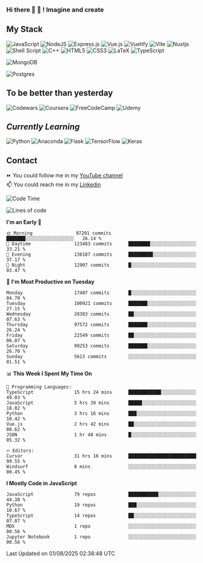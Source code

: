 ### Hi there 👋 🤖 ! Imagine and create

## My Stack
![JavaScript](https://img.shields.io/badge/javascript-%23323330.svg?style=for-the-badge&logo=javascript&logoColor=%23F7DF1E) ![NodeJS](https://img.shields.io/badge/node.js-6DA55F?style=for-the-badge&logo=node.js&logoColor=white) <img alt="Express.js" src="https://img.shields.io/badge/express.js%20-%23404d59.svg?&style=for-the-badge"/> ![Vue.js](https://img.shields.io/badge/vuejs-%2335495e.svg?style=for-the-badge&logo=vuedotjs&logoColor=%234FC08D) ![Vuetify](https://img.shields.io/badge/Vuetify-1867C0?style=for-the-badge&logo=vuetify&logoColor=AEDDFF) ![Vite](https://img.shields.io/badge/vite-%23646CFF.svg?style=for-the-badge&logo=vite&logoColor=white) ![Nuxtjs](https://img.shields.io/badge/Nuxt-002E3B?style=for-the-badge&logo=nuxtdotjs&logoColor=#00DC82) ![Shell Script](https://img.shields.io/badge/shell_script-%23121011.svg?style=for-the-badge&logo=gnu-bash&logoColor=white) ![C++](https://img.shields.io/badge/c++-%2300599C.svg?style=for-the-badge&logo=c%2B%2B&logoColor=white) ![HTML5](https://img.shields.io/badge/html5-%23E34F26.svg?style=for-the-badge&logo=html5&logoColor=white) ![CSS3](https://img.shields.io/badge/css3-%231572B6.svg?style=for-the-badge&logo=css3&logoColor=white) ![LaTeX](https://img.shields.io/badge/latex-%23008080.svg?style=for-the-badge&logo=latex&logoColor=white) ![TypeScript](https://img.shields.io/badge/typescript-%23007ACC.svg?style=for-the-badge&logo=typescript&logoColor=white)
<div>
  <img alt="MongoDB" src ="https://img.shields.io/badge/MongoDB-%234ea94b.svg?&style=for-the-badge&logo=mongodb&logoColor=white"/>
  
  ![Postgres](https://img.shields.io/badge/postgres-%23316192.svg?style=for-the-badge&logo=postgresql&logoColor=white)
</div>

## To be better than yesterday
![Codewars](https://img.shields.io/badge/Codewars-B1361E?style=for-the-badge&logo=codewars&logoColor=grey)
  ![Coursera](https://img.shields.io/badge/Coursera-%230056D2.svg?style=for-the-badge&logo=Coursera&logoColor=white)
  ![FreeCodeCamp](https://img.shields.io/badge/Freecodecamp-%23123.svg?&style=for-the-badge&logo=freecodecamp&logoColor=green)
  ![Udemy](https://img.shields.io/badge/Udemy-A435F0?style=for-the-badge&logo=Udemy&logoColor=white)

## *Currently Learning*
![Python](https://img.shields.io/badge/python-3670A0?style=for-the-badge&logo=python&logoColor=ffdd54) ![Anaconda](https://img.shields.io/badge/Anaconda-%2344A833.svg?style=for-the-badge&logo=anaconda&logoColor=white) 
![Flask](https://img.shields.io/badge/flask-%23000.svg?style=for-the-badge&logo=flask&logoColor=white) ![TensorFlow](https://img.shields.io/badge/TensorFlow-%23FF6F00.svg?style=for-the-badge&logo=TensorFlow&logoColor=white) ![Keras](https://img.shields.io/badge/Keras-%23D00000.svg?style=for-the-badge&logo=Keras&logoColor=white)

## Contact
⏩ You could follow me in my <a href="https://www.youtube.com/c/ViktorJimenezF" target="blank">YouTube channel</a>   <br>
📫 You could reach me in my <a href="https://www.linkedin.com/in/victorjuanjimenez/" target="blank">Linkedin</a>  

<!--START_SECTION:waka-->
![Code Time](http://img.shields.io/badge/Code%20Time-3%2C832%20hrs%2054%20mins-blue)

![Lines of code](https://img.shields.io/badge/From%20Hello%20World%20I%27ve%20Written-660.9%20million%20lines%20of%20code-blue)

**I'm an Early 🐤** 

```text
🌞 Morning                97201 commits       ███████░░░░░░░░░░░░░░░░░░   26.14 % 
🌆 Daytime                123483 commits      ████████░░░░░░░░░░░░░░░░░   33.21 % 
🌃 Evening                138187 commits      █████████░░░░░░░░░░░░░░░░   37.17 % 
🌙 Night                  12907 commits       █░░░░░░░░░░░░░░░░░░░░░░░░   03.47 % 
```
📅 **I'm Most Productive on Tuesday** 

```text
Monday                   17487 commits       █░░░░░░░░░░░░░░░░░░░░░░░░   04.70 % 
Tuesday                  100921 commits      ███████░░░░░░░░░░░░░░░░░░   27.15 % 
Wednesday                28383 commits       ██░░░░░░░░░░░░░░░░░░░░░░░   07.63 % 
Thursday                 97572 commits       ███████░░░░░░░░░░░░░░░░░░   26.24 % 
Friday                   22549 commits       ██░░░░░░░░░░░░░░░░░░░░░░░   06.07 % 
Saturday                 99253 commits       ███████░░░░░░░░░░░░░░░░░░   26.70 % 
Sunday                   5613 commits        ░░░░░░░░░░░░░░░░░░░░░░░░░   01.51 % 
```


📊 **This Week I Spent My Time On** 

```text
💬 Programming Languages: 
TypeScript               15 hrs 24 mins      ████████████░░░░░░░░░░░░░   49.03 % 
JavaScript               5 hrs 39 mins       █████░░░░░░░░░░░░░░░░░░░░   18.02 % 
Python                   3 hrs 16 mins       ███░░░░░░░░░░░░░░░░░░░░░░   10.42 % 
Vue.js                   2 hrs 42 mins       ██░░░░░░░░░░░░░░░░░░░░░░░   08.62 % 
JSON                     1 hr 40 mins        █░░░░░░░░░░░░░░░░░░░░░░░░   05.32 % 

🔥 Editors: 
Cursor                   31 hrs 16 mins      █████████████████████████   99.55 % 
Windsurf                 8 mins              ░░░░░░░░░░░░░░░░░░░░░░░░░   00.45 % 
```

**I Mostly Code in JavaScript** 

```text
JavaScript               79 repos            ███████████░░░░░░░░░░░░░░   44.38 % 
Python                   19 repos            ███░░░░░░░░░░░░░░░░░░░░░░   10.67 % 
TypeScript               14 repos            ██░░░░░░░░░░░░░░░░░░░░░░░   07.87 % 
MDX                      1 repo              ░░░░░░░░░░░░░░░░░░░░░░░░░   00.56 % 
Jupyter Notebook         1 repo              ░░░░░░░░░░░░░░░░░░░░░░░░░   00.56 % 
```




 Last Updated on 01/08/2025 02:38:48 UTC
<!--END_SECTION:waka-->

<!--
**ViktorJJF/ViktorJJF** is a ✨ _special_ ✨ repository because its `README.md` (this file) appears on your GitHub profile.



Here are some ideas to get you started:

- 🔭 I’m currently working on ...
- 🌱 I’m currently learning ...
- 👯 I’m looking to collaborate on ...
- 🤔 I’m looking for help with ...
- 💬 Ask me about ...
- 📫 How to reach me: ...
- 😄 Pronouns: ...
- ⚡ Fun fact: ...
-->
